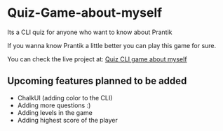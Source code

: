 # Quiz-Game-about-myself
Its a CLI quiz for anyone who want to know about Prantik

If you wanna know Prantik a little better you can play this game for sure.

You can check the live project at: [Quiz CLI game about myself](https://fueler.io/prantikseal/quiz-game-about-myself)

<h2>Upcoming features planned to be added</h2>

- ChalkUI (adding color to the CLI)
- Adding more questions :)
- Adding levels in the game
- Adding highest score of the player
